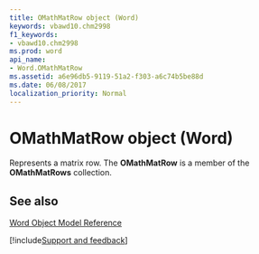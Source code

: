 ```yaml
---
title: OMathMatRow object (Word)
keywords: vbawd10.chm2998
f1_keywords:
- vbawd10.chm2998
ms.prod: word
api_name:
- Word.OMathMatRow
ms.assetid: a6e96db5-9119-51a2-f303-a6c74b5be88d
ms.date: 06/08/2017
localization_priority: Normal
---
```



# OMathMatRow object (Word)

Represents a matrix row. The  **OMathMatRow** is a member of the **OMathMatRows** collection.


## See also



[Word Object Model Reference](overview/Word/object-model.md)

[!include[Support and feedback](~/includes/feedback-boilerplate.md)]